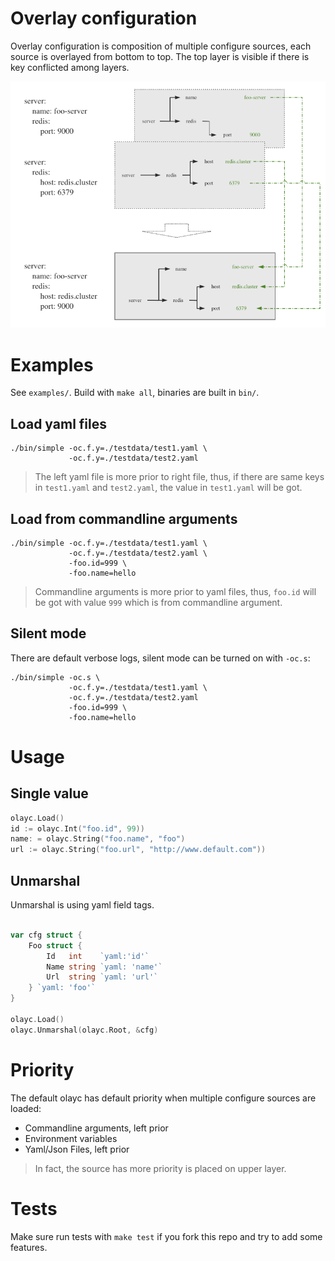 Overlay configuration
===================================

Overlay configuration is composition of multiple configure sources, each source is overlayed from bottom to top.
The top layer is visible if there is key conflicted among layers.

![layers](readme/images/layers.png)

# Examples

See `examples/`. Build with `make all`, binaries are built in `bin/`.

## Load yaml files

```
./bin/simple -oc.f.y=./testdata/test1.yaml \
             -oc.f.y=./testdata/test2.yaml
```

> The left yaml file is more prior to right file, thus, if there are same keys in `test1.yaml` and `test2.yaml`, the value in `test1.yaml` will be got.

## Load from commandline arguments

```
./bin/simple -oc.f.y=./testdata/test1.yaml \
             -oc.f.y=./testdata/test2.yaml \
             -foo.id=999 \
             -foo.name=hello
```

> Commandline arguments is more prior to yaml files, thus, `foo.id` will be got with value `999` which is from commandline argument.

## Silent mode

There are default verbose logs, silent mode can be turned on with `-oc.s`:

```
./bin/simple -oc.s \
             -oc.f.y=./testdata/test1.yaml \
             -oc.f.y=./testdata/test2.yaml
             -foo.id=999 \
             -foo.name=hello
```

# Usage

## Single value

```go
olayc.Load()
id := olayc.Int("foo.id", 99))
name: = olayc.String("foo.name", "foo")
url := olayc.String("foo.url", "http://www.default.com"))
```

## Unmarshal

Unmarshal is using yaml field tags.

```go

var cfg struct {
	Foo struct {
		Id   int    `yaml:'id'`
		Name string `yaml: 'name'`
		Url  string `yaml: 'url'`
	} `yaml: 'foo'`
}

olayc.Load()
olayc.Unmarshal(olayc.Root, &cfg)
```

# Priority

The default olayc has default priority when multiple configure sources are loaded:

- Commandline arguments, left prior
- Environment variables
- Yaml/Json Files, left prior

> In fact, the source has more priority is placed on upper layer.

# Tests

Make sure run tests with `make test` if you fork this repo and try to add some features.

